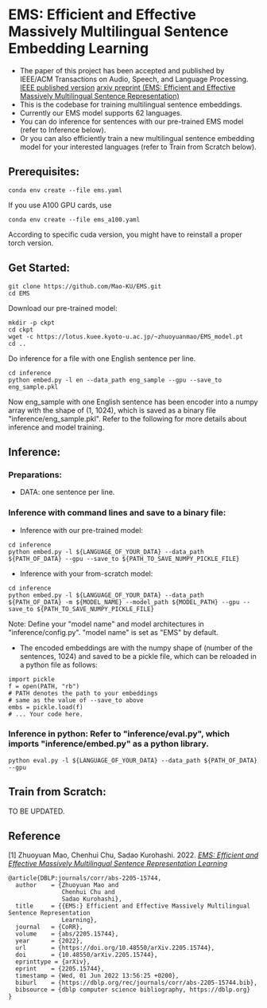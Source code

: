 # EMS: Efficient and Effective Massively Multilingual Sentence Embedding Learning
- The paper of this project has been accepted and published by IEEE/ACM Transactions on Audio, Speech, and Language Processing. [IEEE published version](https://ieeexplore.ieee.org/abstract/document/10534791) [arxiv preprint (EMS: Efficient and Effective Massively Multilingual Sentence Representation)](https://arxiv.org/abs/2205.15744)
- This is the codebase for training multilingual sentence embeddings.
- Currently our EMS model supports 62 languages.
- You can do inference for sentences with our pre-trained EMS model (refer to Inference below).
- Or you can also efficiently train a new multilingual sentence embedding model for your interested languages (refer to Train from Scratch below).

## Prerequisites:
```
conda env create --file ems.yaml
```
If you use A100 GPU cards, use
```
conda env create --file ems_a100.yaml
```
According to specific cuda version, you might have to reinstall a proper torch version.

## Get Started:
```
git clone https://github.com/Mao-KU/EMS.git
cd EMS
```
Download our pre-trained model:
```
mkdir -p ckpt
cd ckpt
wget -c https://lotus.kuee.kyoto-u.ac.jp/~zhuoyuanmao/EMS_model.pt
cd ..
```
Do inference for a file with one English sentence per line.
```
cd inference
python embed.py -l en --data_path eng_sample --gpu --save_to eng_sample.pkl
```
Now eng\_sample with one English sentence has been encoder into a numpy array with the shape of (1, 1024), which is saved as a binary file "inference/eng\_sample.pkl". Refer to the following for more details about inference and model training.

## Inference:
### Preparations:
- DATA: one sentence per line.

### Inference with command lines and save to a binary file:
- Inference with our pre-trained model:
```
cd inference
python embed.py -l ${LANGUAGE_OF_YOUR_DATA} --data_path ${PATH_OF_DATA} --gpu --save_to ${PATH_TO_SAVE_NUMPY_PICKLE_FILE}
```
- Inference with your from-scratch model:
```
cd inference
python embed.py -l ${LANGUAGE_OF_YOUR_DATA} --data_path ${PATH_OF_DATA} -m ${MODEL_NAME} --model_path ${MODEL_PATH} --gpu --save_to ${PATH_TO_SAVE_NUMPY_PICKLE_FILE}
```
Note: Define your "model name" and model architectures in "inference/config.py". "model name" is set as "EMS" by default.
- The encoded embeddings are with the numpy shape of (number of the sentences, 1024) and saved to be a pickle file, which can be reloaded in a python file as follows:
```
import pickle
f = open(PATH, "rb")
# PATH denotes the path to your embeddings
# same as the value of --save_to above
embs = pickle.load(f)
# ... Your code here.
```
### Inference in python: Refer to "inference/eval.py", which imports "inference/embed.py" as a python library.
```
python eval.py -l ${LANGUAGE_OF_YOUR_DATA} --data_path ${PATH_OF_DATA} --gpu
```

## Train from Scratch:
TO BE UPDATED.

## Reference
[1] Zhuoyuan Mao, Chenhui Chu, Sadao Kurohashi. 2022. [*EMS: Efficient and Effective Massively Multilingual Sentence Representation Learning*](https://arxiv.org/abs/2205.15744)
```
@article{DBLP:journals/corr/abs-2205-15744,
  author    = {Zhuoyuan Mao and
               Chenhui Chu and
               Sadao Kurohashi},
  title     = {{EMS:} Efficient and Effective Massively Multilingual Sentence Representation
               Learning},
  journal   = {CoRR},
  volume    = {abs/2205.15744},
  year      = {2022},
  url       = {https://doi.org/10.48550/arXiv.2205.15744},
  doi       = {10.48550/arXiv.2205.15744},
  eprinttype = {arXiv},
  eprint    = {2205.15744},
  timestamp = {Wed, 01 Jun 2022 13:56:25 +0200},
  biburl    = {https://dblp.org/rec/journals/corr/abs-2205-15744.bib},
  bibsource = {dblp computer science bibliography, https://dblp.org}
}
```


